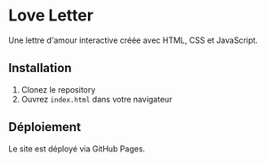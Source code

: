 # Love Letter

Une lettre d'amour interactive créée avec HTML, CSS et JavaScript.

## Installation

1. Clonez le repository
2. Ouvrez `index.html` dans votre navigateur

## Déploiement

Le site est déployé via GitHub Pages. 